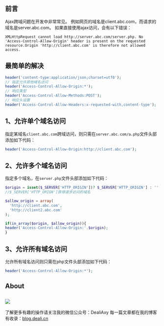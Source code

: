 ## 前言
Ajax跨域问题在开发中非常常见。
例如网页的域名是client.abc.com，而请求的域名是server.abc.com。
如果直接使用ajax访问，会有以下错误：

    XMLHttpRequest cannot load http://server.abc.com/server.php. No 'Access-Control-Allow-Origin' header is present on the requested resource.Origin 'http://client.abc.com' is therefore not allowed access.

## 最简单的解决
```php
header('content-type:application/json;charset=utf8');  
// 指定允许其他域名访问  
header('Access-Control-Allow-Origin:*');  
// 响应类型  
header('Access-Control-Allow-Methods:POST');  
// 响应头设置  
header('Access-Control-Allow-Headers:x-requested-with,content-type');
```

## 1、允许单个域名访问

指定某域名`client.abc.com`跨域访问，则只需在`server.abc.com/a.php`文件头部添加如下代码：

```php
header('Access-Control-Allow-Origin:http://client.abc.com');
```

## 2、允许多个域名访问

指定多个域名，在`server.php`文件头部添加如下代码：

```php
$origin = isset($_SERVER['HTTP_ORIGIN'])? $_SERVER['HTTP_ORIGIN'] : '';
//$_SERVER['HTTP_ORIGN']获得请求访问的域名

$allow_origin = array(
  'http://client.abc.com',
  'http://client2.abc.com'
);

if(in_array($origin, $allow_origin)){
header('Access-Control-Allow-Origin:'.$origin);
}
```

## 3、允许所有域名访问

允许所有域名访问则只需在php文件头部添加如下代码：

```php
header('Access-Control-Allow-Origin:*');
```


## About
![](https://upload-images.jianshu.io/upload_images/8869373-901590e019f6f85b.png?imageMogr2/auto-orient/strip%7CimageView2/2/w/1240)
---------------
了解更多有趣的操作请关注我的微信公众号：DealiAxy
每一篇文章都在我的博客有收录：[blog.deali.cn](http://blog.deali.cn)